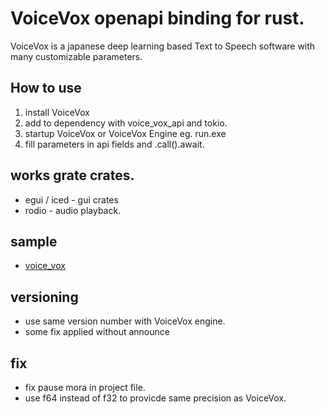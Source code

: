 # VoiceVox openapi binding for rust.
 VoiceVox is a japanese deep learning based Text to Speech software with many customizable parameters.

## How to use
 1. install VoiceVox
 2. add to dependency with voice_vox_api and tokio.
 3. startup VoiceVox or VoiceVox Engine eg. run.exe
 4. fill parameters in api fields and .call().await.
## works grate crates.
 * egui / iced - gui crates
 * rodio - audio playback.
## sample
 * [voice_vox](https://github.com/t18b219k/voice_vox_gui/tree/master/voice_vox)
## versioning
 * use same version number with VoiceVox engine.
 * some fix applied without announce
## fix
 * fix pause mora in project file.  
 * use f64 instead of f32 to provicde same precision as VoiceVox.